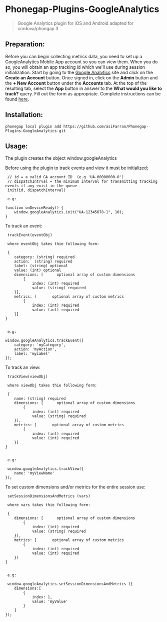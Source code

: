# Phonegap-Plugins-GoogleAnalytics

> Google Analytics plugin for iOS and Android adapted for cordova/phongap 3 

## Preparation:
Before you can begin collecting metrics data, you need to set up a GoogleAnalytics Mobile App account so you can view them. When you do so, you will obtain an app tracking id which we'll use during session initialization. Start by going to the [Google Analytics](http://www.google.com/analytics/features/mobile-app-analytics.html) site and click on the **Create an Account** button. Once signed in, click on the **Admin** button and the **+ New Account** button under the **Accounts** tab. At the top of the resulting tab, select the **App** button in answer to the **What would you like to track?** query. Fill out the form as appropriate. Complete instructions can be found [here](http://www.google.com/analytics/features/mobile-app-analytics.html).

## Installation:

    phonegap local plugin add https://github.com/asiFarran/Phonegap-Plugins-GoogleAnalytics.git



## Usage:

The plugin creates the object window.googleAnalytics

Before using the plugin to track events and view it must be initialized;

	 // id = a valid GA account ID  (e.g 'UA-00000000-0')
     // dispatchIntrval = the minimum interval for transmitting tracking events if any exist in the queue
     init(id, dispatchInterval)
     
     e.g:
     
    function onDeviceReady() {		
		window.googleAnalytics.init("UA-12345678-1", 10); 
	}

	
To track an event: 
	
     trackEvent(eventObj) 
     
     where eventObj takes thie following form:
     
     {
        category: (string) required
        action:  (string) required
        label: (string) optional
        value: (int) optional
        dimensions: [      optional array of custom dimensions
            {
                index: (int) required
                value: (string) required
        }],
        metrics: [       optional array of custom metrics
            {
                index: (int) required
                value: (int) required
        }]
    }
     
     
     e.g:
     
    window.googleAnalytics.trackEvent({
        category: 'myCategory',
        action: 'myAction',
        label: 'myLabel'
    });
	


To track an view: 
    
     trackView(viewObj) 
     
     where viewObj takes thie following form:
     
     {
        name: (string) required       
        dimensions: [      optional array of custom dimensions
            {
                index: (int) required
                value: (string) required
        }],
        metrics: [       optional array of custom metrics
            {
                index: (int) required
                value: (int) required
        }]
    }
     
     
     e.g:
     
     window.googleAnalytics.trackView({
        name: 'myViewName'
    });


To set custom dimensions and/or metrics for the entire session use:

     setSessionDimensionsAndMetrics (vars) 
     
     where vars takes thie following form:
     
     {    
        dimensions: [      optional array of custom dimensions
            {
                index: (int) required
                value: (string) required
        }],
        metrics: [       optional array of custom metrics
            {
                index: (int) required
                value: (int) required
        }]
    }
     
     
     e.g:
     
     window.googleAnalytics.setSessionDimensionsAndMetrics ({
        dimensions:[
            {
                index: 1,
                value: 'myValue'
            }
        ]
    });
